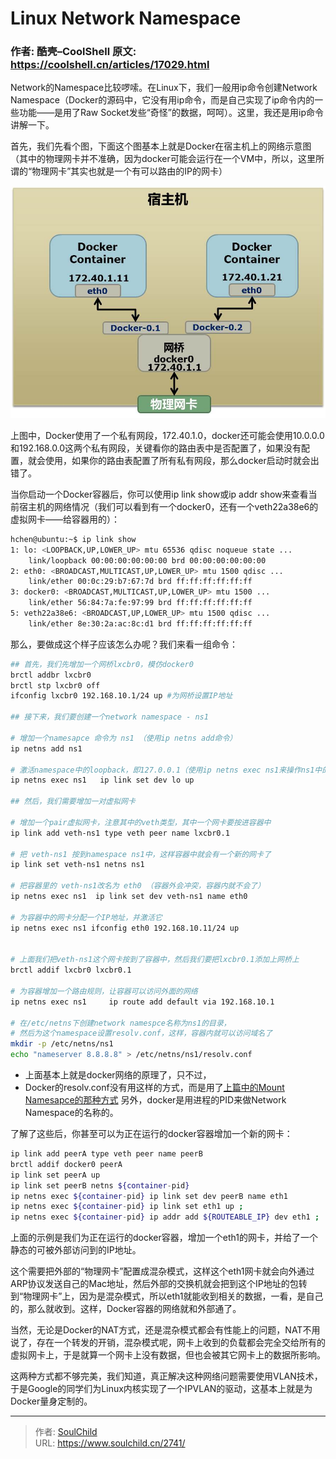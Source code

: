 # Linux Network Namespace

<!--more-->
### 作者: 酷壳–CoolShell   原文: https://coolshell.cn/articles/17029.html

Network的Namespace比较啰嗦。在Linux下，我们一般用ip命令创建Network Namespace（Docker的源码中，它没有用ip命令，而是自己实现了ip命令内的一些功能——是用了Raw Socket发些“奇怪”的数据，呵呵）。这里，我还是用ip命令讲解一下。

首先，我们先看个图，下面这个图基本上就是Docker在宿主机上的网络示意图（其中的物理网卡并不准确，因为docker可能会运行在一个VM中，所以，这里所谓的“物理网卡”其实也就是一个有可以路由的IP的网卡）

![69395-esxyvv0vnym.png](images/428500595.png)

上图中，Docker使用了一个私有网段，172.40.1.0，docker还可能会使用10.0.0.0和192.168.0.0这两个私有网段，关键看你的路由表中是否配置了，如果没有配置，就会使用，如果你的路由表配置了所有私有网段，那么docker启动时就会出错了。

当你启动一个Docker容器后，你可以使用ip link show或ip addr show来查看当前宿主机的网络情况（我们可以看到有一个docker0，还有一个veth22a38e6的虚拟网卡——给容器用的）：
```bash
hchen@ubuntu:~$ ip link show
1: lo: <LOOPBACK,UP,LOWER_UP> mtu 65536 qdisc noqueue state ... 
    link/loopback 00:00:00:00:00:00 brd 00:00:00:00:00:00
2: eth0: <BROADCAST,MULTICAST,UP,LOWER_UP> mtu 1500 qdisc ...
    link/ether 00:0c:29:b7:67:7d brd ff:ff:ff:ff:ff:ff
3: docker0: <BROADCAST,MULTICAST,UP,LOWER_UP> mtu 1500 ...
    link/ether 56:84:7a:fe:97:99 brd ff:ff:ff:ff:ff:ff
5: veth22a38e6: <BROADCAST,UP,LOWER_UP> mtu 1500 qdisc ...
    link/ether 8e:30:2a:ac:8c:d1 brd ff:ff:ff:ff:ff:ff
```

那么，要做成这个样子应该怎么办呢？我们来看一组命令：

```bash
## 首先，我们先增加一个网桥lxcbr0，模仿docker0
brctl addbr lxcbr0
brctl stp lxcbr0 off
ifconfig lxcbr0 192.168.10.1/24 up #为网桥设置IP地址

## 接下来，我们要创建一个network namespace - ns1

# 增加一个namesapce 命令为 ns1 （使用ip netns add命令）
ip netns add ns1 

# 激活namespace中的loopback，即127.0.0.1（使用ip netns exec ns1来操作ns1中的命令）
ip netns exec ns1   ip link set dev lo up 

## 然后，我们需要增加一对虚拟网卡

# 增加一个pair虚拟网卡，注意其中的veth类型，其中一个网卡要按进容器中
ip link add veth-ns1 type veth peer name lxcbr0.1

# 把 veth-ns1 按到namespace ns1中，这样容器中就会有一个新的网卡了
ip link set veth-ns1 netns ns1

# 把容器里的 veth-ns1改名为 eth0 （容器外会冲突，容器内就不会了）
ip netns exec ns1  ip link set dev veth-ns1 name eth0 

# 为容器中的网卡分配一个IP地址，并激活它
ip netns exec ns1 ifconfig eth0 192.168.10.11/24 up


# 上面我们把veth-ns1这个网卡按到了容器中，然后我们要把lxcbr0.1添加上网桥上
brctl addif lxcbr0 lxcbr0.1

# 为容器增加一个路由规则，让容器可以访问外面的网络
ip netns exec ns1     ip route add default via 192.168.10.1

# 在/etc/netns下创建network namespce名称为ns1的目录，
# 然后为这个namespace设置resolv.conf，这样，容器内就可以访问域名了
mkdir -p /etc/netns/ns1
echo "nameserver 8.8.8.8" > /etc/netns/ns1/resolv.conf
```
- 上面基本上就是docker网络的原理了，只不过，
- Docker的resolv.conf没有用这样的方式，而是用了[上篇中的Mount Namesapce的那种方式](https://coolshell.cn/articles/17010.html)
另外，docker是用进程的PID来做Network Namespace的名称的。

了解了这些后，你甚至可以为正在运行的docker容器增加一个新的网卡：
```bash
ip link add peerA type veth peer name peerB 
brctl addif docker0 peerA 
ip link set peerA up 
ip link set peerB netns ${container-pid} 
ip netns exec ${container-pid} ip link set dev peerB name eth1 
ip netns exec ${container-pid} ip link set eth1 up ; 
ip netns exec ${container-pid} ip addr add ${ROUTEABLE_IP} dev eth1 ;
```

上面的示例是我们为正在运行的docker容器，增加一个eth1的网卡，并给了一个静态的可被外部访问到的IP地址。

这个需要把外部的“物理网卡”配置成混杂模式，这样这个eth1网卡就会向外通过ARP协议发送自己的Mac地址，然后外部的交换机就会把到这个IP地址的包转到“物理网卡”上，因为是混杂模式，所以eth1就能收到相关的数据，一看，是自己的，那么就收到。这样，Docker容器的网络就和外部通了。

当然，无论是Docker的NAT方式，还是混杂模式都会有性能上的问题，NAT不用说了，存在一个转发的开销，混杂模式呢，网卡上收到的负载都会完全交给所有的虚拟网卡上，于是就算一个网卡上没有数据，但也会被其它网卡上的数据所影响。

这两种方式都不够完美，我们知道，真正解决这种网络问题需要使用VLAN技术，于是Google的同学们为Linux内核实现了一个IPVLAN的驱动，这基本上就是为Docker量身定制的。








---

> 作者: [SoulChild](https://www.soulchild.cn)  
> URL: https://www.soulchild.cn/2741/  

